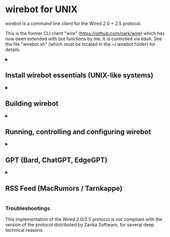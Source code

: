 # wirebot for UNIX

wirebot is a command line client for the Wired 2.0 + 2.5 protocol.

This is the former CLI client "wire" (https://github.com/nark/wire) which has now been extended with bot functions by me. It is controlled via bash. See the file "wirebot.sh" (which must be located in the ~/.wirebot folder) for details.
<details>
<summary>
<h2>
Install wirebot essentials (UNIX-like systems)
</h2>
</summary>

**Ubuntu/Debian10 and higher only**

	sudo apt-get install -y curl build-essential autoconf screen inotify-tools git libxml2-dev libssl-dev zlib1g-dev libreadline-dev libcurl4-gnutls-dev

**Fedora**
	
	sudo yum -y install curl screen git libtool openssl-devel sqlite-devel libxml2-devel zlib-devel readline-devel libcurl-devel autoconf gcc make inotify-tools

**CentOS**

	sudo yum install epel-release
	sudo yum -y install curl screen git libtool openssl-devel sqlite-devel libxml2-devel zlib-devel readline-devel libcurl-devel autoconf gcc make inotify-tools

**openSUSE**

	sudo zypper install curl screen libtool libopenssl-devel sqlite3-devel libxml2-devel zlib-devel readline-devel libcurl-devel autoconf gcc make inotify-tools

</details>

<details>
<summary>
<h2>
Building wirebot
</h2>
</summary>

Installing wirebot from sources will be done using the Autotools standard (configure, make, make install).

##### 1. Get wirebot sources via Terminal:

	git clone https://github.com/ProfDrLuigi/wirebot

Then move to the `wirebot` directory:

	cd wirebot/

Initialize and update submodules repositories:

	git submodule update --init --recursive --remote
	libwired/bootstrap

Then check that the `libwired` directory was not empty and `configure` file exists.

##### 3. Run the configuration script:

During the configuration, scripts will check that your environment fills the requirements described at the top of this document. You will be warned if any of the required component is missing on your operating system.

To start configuration, use the following command:

	./configure

wirebot is designed to be installed into `/usr/local/bin` by default. To change this, run:

	./configure --prefix=/path	

If you installed OpenSSL in a non-standard path, use the following command example as reference:

	env CPPFLAGS=-I/usr/local/opt/openssl/include LDFLAGS=-L/usr/local/opt/openssl/lib ./configure

Use `./configure --help` in order to display more options.

This will require write permissions to `/usr/local/bin`, or whatever directory you set as the prefix above. Depending of your OS setup, you may require to use `sudo`.

##### 4. Compile and install Binary
	make
	sudo make install
	mkdir ~/.wirebot
	cp wirebot.sh rss.sh tarnkappe.py config update_* ~/.wirebot
	chmod +x ~/.wirebot/wirebot.sh

Don't forget to put your credentials into ~/.wirebot/config before you start the bot the first time.

#### Copy wirebotctl beside the wirebot binary

In case of default path it looks like this:

	chmod +x wirebotctl
	cp wirebotctl /usr/local/bin/.


</details>

<details>
<summary>
<h2>
Running, controlling and configuring wirebot
</h2>
</summary>

To start the installed wirebot, run:

	/usr/local/bin/wirebot/./wirebotctl start

You can inject any Text from any script to the session this way:
	
	screen -S wirebot -p "wirebot" -X stuff "Hello world!"^M

To enter the running screen session simply type:
	
	/usr/local/bin/./wirebotctl screen
	
To leave the session (not closing!) type:

	ctrl + a and than d

##### 1. Configuration

Default path for the configuration file is:

	~/.wirebot/config
	
Example configuration:

	charset UTF-8
	open -l USER -p PASSWORT -P PORT URL
	nick YOUR_NAME
	status YOUR_STATUS
	icon /home/YOUR_USER/.wirebot/PICTURE.png
	
If you want to know the available commands of the wirebot type

	#help
	
in the Chat Main window.

### File watcher ###

To change the Path of the folder which should be watched change the corresponding options in

	~/.wirebot/wirebot.sh

If you don't need this feature you can disable it by typing

	/usr/local/bin/wirebot/./wirebotctl nowatch


#### 2. Control wirebot:

	Usage:  wirebotctl [COMMAND]

	COMMAND:
	start			Start wirebot
	stop			Stop wirebot
	restart			Restart wirebot
	screen			Join screen session (To exit session press ctrl+a and than d)
	watch/nowatch		Switch filewatching on/off
	status			Show the status
	config			Show the configuration
	
	join_on			Activate greeting if user joined server
	join_off		Deactivate greeting if user joined server
	
	leave_on		Activate greeting if user leaved server
	leave_off		Deactivate greeting if user leaved server

	wordfilter_on		Activate wordfilter
	wordfilter_off		Deactivate wordfilfter
	
	common_reply_on		Activate talkativeness
	common_reply_off	Deactivate talkativeness	
	
	rssfeed_on		Activate RSS Newsfeed
	rssfeed_off		Deactivate RSS Newsfeed

By Prof. Dr. Luigi

Original by Rafaël Warnault <dev@read-write.fr>

</details>

<details>
<summary>
<h2>
GPT (Bard, ChatGPT, EdgeGPT)
</h2>
</summary>
	
### If you want to use ChatGPT, EdgeGPT or Bard feature you need this: ###

	sudo apt install python3 python3-pip
	/bin/bash ~/.wirebot/update_bard.sh
	/bin/bash ~/.wirebot/update_chatgpt.sh 
	/bin/bash ~/.wirebot/update_edgegpt.sh

You can re-use this scripts for update checking and installing.

### --- EdgeGPT --- ###
Follow this instructions to configure generally:

https://github.com/acheong08/EdgeGPT

Cookie file must be named "edgegpt.cookies" and be placed in directory

	~/.wirebot/

### --- ChatGPT --- ###
To use these Feature a (free) openAI Account is necessary. 

https://openai.com/api/login

Create an API Token or you can put the account credeintials in the config file of "ChatGPT". It´s on you.

https://platform.openai.com/account/api-keys

Further informations to config ChatGPT are here:

https://github.com/acheong08/ChatGPT

### --- Bard --- ##
Follow this instructions to configure generally:

https://github.com/acheong08/Bard

### --- General use --- ##
To use it in chat simply start every chat line with # e.g.

	#How are you today?
	
and wait for the reply. You can speak in every language with him.

If you want to extent the wirebot with functions you can edit wirebot.sh in your .wirebot Directory.

To see all possible options of the bot type

	#help

in main chat window.
</details>

<details>
<summary>
<h2>
RSS Feed (MacRumors / Tarnkappe)
</h2>
</summary>

### If you don't want to use RSS Feed:

If you don't need this feature you can disable it by typing

	/usr/local/bin/wirebot/./wirebotctl rss_off

</details>

### Troubleshootings

This implementation of the Wired 2.0/2.5 protocol is not compliant with the version of the protocol distributed by Zanka Software, for several deep technical reasons.
